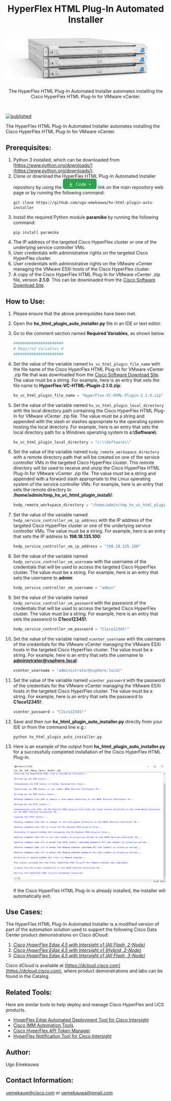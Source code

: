 <h1 align="center">HyperFlex HTML Plug-In Automated Installer</h1>

<h1 align="center">
  <img alt="HyperFlex HTML Plug-In Automated Installer Image" title="HyperFlex HTML Plug-In Automated Installer" src="./assets/HyperFlex_HTML_Plug-In_Automated_Installer_Graphic.png">
</h1>  

<p align="center">
  The HyperFlex HTML Plug-In Automated Installer automates installing the Cisco HyperFlex HTML Plug-In for VMware vCenter.
</p>
<br>

[![published](https://static.production.devnetcloud.com/codeexchange/assets/images/devnet-published.svg)](https://developer.cisco.com/codeexchange/github/repo/ugo-emekauwa/hx-html-plugin-auto-installer)

The HyperFlex HTML Plug-In Automated Installer automates installing the Cisco HyperFlex HTML Plug-In for VMware vCenter.

## Prerequisites:
1. Python 3 installed, which can be downloaded from [https://www.python.org/downloads/](https://www.python.org/downloads/).
2. Clone or download the HyperFlex HTML Plug-In Automated Installer repository by using the ![GitHub Code Button](./assets/GitHub_Code_Button.png "GitHub Code Button") link on the main repository web page or by running the following command:
    ```
    git clone https://github.com/ugo-emekauwa/hx-html-plugin-auto-installer
    ```
3. Install the required Python module **paramiko** by running the following command:
    ```
    pip install paramiko
    ```
4. The IP address of the targeted Cisco HyperFlex cluster or one of the underlying service controller VMs.
5. User credentials with administrative rights on the targeted Cisco HyperFlex cluster.
6. User credentials with administrative rights on the VMware vCenter managing the VMware ESXi hosts of the Cisco HyperFlex cluster.
7. A copy of the Cisco HyperFlex HTML Plug-In for VMware vCenter .zip file, version **2.1.0**. This can be downloaded from the [Cisco Software Download Site](https://software.cisco.com/download/home/286305544/type/286305994/release).

## How to Use:
1. Please ensure that the above prerequisites have been met.
2. Open the **hx_html_plugin_auto_installer.py** file in an IDE or text editor.
3. Go to the comment section named **Required Variables**, as shown below.
    ```python
    ######################
    # Required Variables #
    ######################
    ```
4. Set the value of the variable named `hx_vc_html_plugin_file_name` with the file name of the Cisco HyperFlex HTML Plug-In for VMware vCenter .zip file that was downloaded from the [Cisco Software Download Site](https://software.cisco.com/download/home/286305544/type/286305994/release). The value must be a string. For example, here is an entry that sets the file name to **HyperFlex-VC-HTML-Plugin-2.1.0.zip**:
    ```python
    hx_vc_html_plugin_file_name = "HyperFlex-VC-HTML-Plugin-2.1.0.zip"
    ```
5. Set the value of the variable named `hx_vc_html_plugin_local_directory` with the local directory path containing the Cisco HyperFlex HTML Plug-In for VMware vCenter .zip file. The value must be a string and appended with the slash or slashes appropriate to the operating system hosting the local directory. For example, here is an entry that sets the local directory path for a Windows operating system to **c:\\Software\\**:
    ```python
    hx_vc_html_plugin_local_directory = "c:\\Software\\"
    ```
6. Set the value of the variable named `hxdp_remote_workspace_directory` with a remote directory path that will be created on one of the service controller VMs in the targeted Cisco HyperFlex cluster. This remote directory will be used to receive and unzip the Cisco HyperFlex HTML Plug-In for VMware vCenter .zip file. The value must be a string and appended with a forward slash appropriate to the Linux operating system of the service controller VMs. For example, here is an entry that sets the remote directory to **/home/admin/tmp_hx_vc_html_plugin_install/**:
    ```python
    hxdp_remote_workspace_directory = "/home/admin/tmp_hx_vc_html_plugin_install/"
    ```
7. Set the value of the variable named `hxdp_service_controller_vm_ip_address` with the IP address of the targeted Cisco HyperFlex cluster or one of the underlying service controller VMs. The value must be a string. For example, here is an entry that sets the IP address to **198.18.135.100**:
    ```python
    hxdp_service_controller_vm_ip_address = "198.18.135.100"
    ```
8. Set the value of the variable named `hxdp_service_controller_vm_username` with the username of the credentials that will be used to access the targeted Cisco HyperFlex cluster. The value must be a string. For example, here is an entry that sets the username to **admin**:
    ```python
    hxdp_service_controller_vm_username = "admin"
    ```
9. Set the value of the variable named `hxdp_service_controller_vm_password` with the password of the credentials that will be used to access the targeted Cisco HyperFlex cluster. The value must be a string. For example, here is an entry that sets the password to **C1sco12345!**:
    ```python
    hxdp_service_controller_vm_password = "C1sco12345!"
    ```
10. Set the value of the variable named `vcenter_username` with the username of the credentials for the VMware vCenter managing the VMware ESXi hosts in the targeted Cisco HyperFlex cluster. The value must be a string. For example, here is an entry that sets the username to **administrator@vsphere.local**:
    ```python
    vcenter_username = "administrator@vsphere.local"
    ```
11. Set the value of the variable named `vcenter_password` with the password of the credentials for the VMware vCenter managing the VMware ESXi hosts in the targeted Cisco HyperFlex cluster. The value must be a string. For example, here is an entry that sets the password to **C1sco12345!**:
    ```python
    vcenter_password = "C1sco12345!"
    ```
12. Save and then run **hx_html_plugin_auto_installer.py** directly from your IDE or from the command line e.g.:
    ```
    python hx_html_plugin_auto_installer.py
    ```
13. Here is an example of the output from **hx_html_plugin_auto_installer.py** for a successfully completed installation of the Cisco HyperFlex HTML Plug-In.

    ![Completed Run Example](./assets/Completed_Run_Example.png "Completed Run Example")

    If the Cisco HyperFlex HTML Plug-In is already installed, the installer will automatically exit.

## Use Cases:
The HyperFlex HTML Plug-In Automated Installer is a modified version of part of the automation solution used to support the following Cisco Data Center product demonstrations on Cisco dCloud:

1. [_Cisco HyperFlex Edge 4.5 with Intersight v1 (All Flash, 2-Node)_](https://dcloud2-rtp.cisco.com/content/demo/760975)
2. [_Cisco HyperFlex Edge 4.5 with Intersight v1 (Hybrid, 2-Node)_](https://dcloud2-rtp.cisco.com/content/demo/760974)
3. [_Cisco HyperFlex Edge 4.5 with Intersight v1 (All Flash, 3-Node)_](https://dcloud-cms.cisco.com/demo/cisco-hyperflex-edge-4-5-with-intersight-v1-all-flash-3-node)

Cisco dCloud is available at [https://dcloud.cisco.com](https://dcloud.cisco.com), where product demonstrations and labs can be found in the Catalog.

## Related Tools:
Here are similar tools to help deploy and manage Cisco HyperFlex and UCS products.
- [HyperFlex Edge Automated Deployment Tool for Cisco Intersight](https://github.com/ugo-emekauwa/hx-auto-deploy)
- [Cisco IMM Automation Tools](https://github.com/ugo-emekauwa/cisco-imm-automation-tools)
- [Cisco HyperFlex API Token Manager](https://github.com/ugo-emekauwa/hx-api-token-manager)
- [HyperFlex Notification Tool for Cisco Intersight](https://github.com/ugo-emekauwa/hyperflex-notification-tool)

## Author:
Ugo Emekauwa

## Contact Information:
uemekauw@cisco.com or uemekauwa@gmail.com
